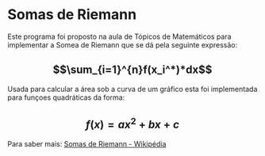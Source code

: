 # Somas de Riemann
Este programa foi proposto na aula de Tópicos de Matemáticos para implementar a Somea de Riemann que se dá pela seguinte expressão:
## $$\sum_{i=1}^{n}f(x_i^*)*dx$$
Usada para calcular a área sob a curva de um gráfico esta foi implementada para funçoes quadráticas da forma: 
## $$f(x) = ax^2 + bx + c$$
Para saber mais: [Somas de Riemann - Wikipédia](https://pt.wikipedia.org/wiki/Soma_de_Riemann)
